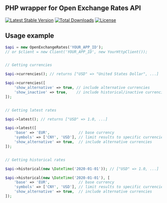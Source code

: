 ## PHP wrapper for Open Exchange Rates API

[![Latest Stable Version](https://poser.pugx.org/aveiv/open-exchange-rates-api/v)](//packagist.org/packages/aveiv/open-exchange-rates-api) [![Total Downloads](https://poser.pugx.org/aveiv/open-exchange-rates-api/downloads)](//packagist.org/packages/aveiv/open-exchange-rates-api) [![License](https://poser.pugx.org/aveiv/open-exchange-rates-api/license)](//packagist.org/packages/aveiv/open-exchange-rates-api)

## Usage example

```php
$api = new OpenExchangeRates('YOUR_APP_ID');
// or $client = new Client('YOUR_APP_ID', new YourHttpClient());


// Getting currencies

$api->currencies(); // returns ["USD" => "United States Dollar", ...]

$api->currencies([
    'show_alternative' => true, // include alternative currencies
    'show_inactive' => true,    // include historical/inactive currencies
]);


// Getting latest rates

$api->latest(); // returns ["USD" => 1.0, ...]

$api->latest([
    'base' => 'EUR',             // base currency
    'symbols' => ['CNY', 'USD'], // limit results to specific currencies
    'show_alternative' => true,  // include alternative currencies
]);


// Getting historical rates

$api->historical(new \DateTime('2020-01-01')); // ["USD" => 1.0, ...]

$api->historical(new \DateTime('2020-01-01'), [
    'base' => 'EUR',             // base currency
    'symbols' => ['CNY', 'USD'], // limit results to specific currencies
    'show_alternative' => true,  // include alternative currencies
]);
```
